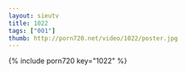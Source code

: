 ```yaml
--- 
layout: sieutv
title: 1022
tags: ["001"]
thumb: http://porn720.net/video/1022/poster.jpg
---
```

{% include porn720 key="1022" %} 
